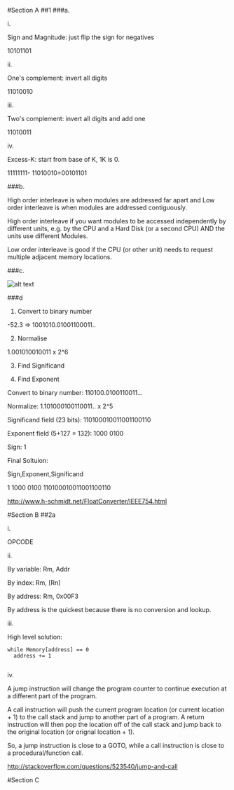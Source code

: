 #Section A
##1
###a.

i.

Sign and Magnitude: just flip the sign for negatives 

10101101

ii.

One's complement: invert all digits

11010010

iii. 

Two's complement: invert all digits and add one

11010011

iv.

Excess-K: start from base of K, 1K is 0. 

11111111- 11010010=00101101

###b.

High order interleave is when modules are addressed far apart and 
Low order interleave is when modules are addressed contiguously.

High order interleave if you want modules to be accessed independently 
by different units, e.g. by the CPU and a Hard Disk (or a second CPU) AND 
the units use different Modules.

Low order interleave is good if the CPU (or other unit) needs to request
multiple adjacent memory locations.

###c.

![alt text](http://hyperphysics.phy-astr.gsu.edu/hbase/electronic/ietron/nor2.gif "Logo Title Text 1")



###d

1. Convert to binary number

-52.3 => 1001010.01001100011..

2. Normalise

1.001010010011 x 2^6

3. Find Significand


4. Find Exponent

Convert to binary number: 110100.0100110011...

Normalize: 1.101000100110011.. x 2^5

Significand field (23 bits): 110100010011001100110

Exponent field (5+127 = 132): 1000 0100

Sign: 1 

Final Soltuion:

Sign,Exponent,Significand

1 1000 0100 110100010011001100110

http://www.h-schmidt.net/FloatConverter/IEEE754.html



#Section B
##2a

i.

OPCODE

ii.

By variable: Rm, Addr

By index: Rm, [Rn]

By address: Rm, 0x00F3

By address is the quickest because there is no conversion and lookup. 

iii.

High level solution:
```
while Memory[address] == 0
  address += 1
  
```


iv.

A jump instruction will change the program counter to continue execution at a different part of the program.

A call instruction will push the current program location (or current location + 1) to the call stack and jump to another part of a program. A return instruction will then pop the location off of the call stack and jump back to the original location (or orignal location + 1).

So, a jump instruction is close to a GOTO, while a call instruction is close to a procedural/function call.

http://stackoverflow.com/questions/523540/jump-and-call

#Section C


